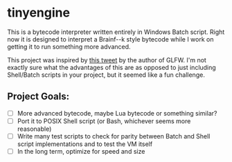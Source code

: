 # tinyengine
This is a bytecode interpreter written entirely in Windows Batch script. Right now it is designed to interpret a Brainf--k style bytecode while I work on getting it to run something more advanced.

This project was inspired by [this tweet](https://twitter.com/m_bitsnbites/status/1333005962450505728) by the author of GLFW. I'm not exactly sure what the advantages of this are as opposed to just including Shell/Batch scripts in your project, but it seemed like a fun challenge.

## Project Goals:
- [ ] More advanced bytecode, maybe Lua bytecode or something similar?
- [ ] Port it to POSIX Shell script (or Bash, whichever seems more reasonable)
- [ ] Write many test scripts to check for parity between Batch and Shell script implementations and to test the VM itself
- [ ] In the long term, optimize for speed and size